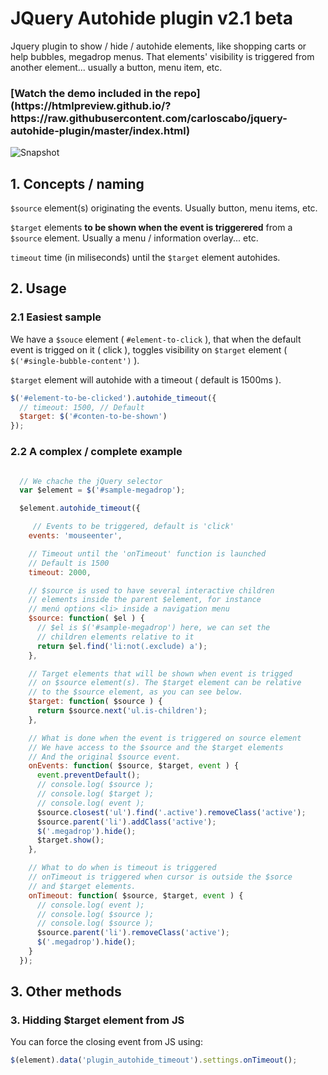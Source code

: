 JQuery Autohide plugin v2.1 beta
================================

Jquery plugin to show / hide / autohide elements, like shopping carts or help bubbles, megadrop menus. That elements' visibility is triggered from another element... usually a button, menu item, etc.

<h3>[Watch the demo included in the repo](https://htmlpreview.github.io/?https://raw.githubusercontent.com/carloscabo/jquery-autohide-plugin/master/index.html)</h3>

![Snapshot](https://raw.githubusercontent.com/carloscabo/jquery-autohide-plugin/master/img/snapshot.gif)

## 1. Concepts / naming

`$source` element(s) originating the events. Usually button, menu items, etc.

`$target` elements **to be shown when the event is triggerered** from a `$source` element. Usually a menu / information overlay... etc.

`timeout` time (in miliseconds) until the `$target` element autohides.

## 2. Usage

### 2.1 Easiest sample

We have a `$souce` element ( `#element-to-click` ), that when the default event is trigged on it ( click ), toggles visibility on `$target` element ( `$('#single-bubble-content')` ).

`$target` element will autohide with a timeout ( default is 1500ms ).

```javascript
$('#element-to-be-clicked').autohide_timeout({
  // timeout: 1500, // Default
  $target: $('#conten-to-be-shown')
});
```

### 2.2 A complex / complete example

```javascript

  // We chache the jQuery selector
  var $element = $('#sample-megadrop');

  $element.autohide_timeout({

     // Events to be triggered, default is 'click'
    events: 'mouseenter',

    // Timeout until the 'onTimeout' function is launched
    // Default is 1500
    timeout: 2000,

    // $source is used to have several interactive children
    // elements inside the parent $element, for instance
    // menú options <li> inside a navigation menu
    $source: function( $el ) {
      // $el is $('#sample-megadrop') here, we can set the
      // children elements relative to it
      return $el.find('li:not(.exclude) a');
    },

    // Target elements that will be shown when event is trigged
    // on $source element(s). The $target element can be relative
    // to the $source element, as you can see below.
    $target: function( $source ) {
      return $source.next('ul.is-children');
    },

    // What is done when the event is triggered on source element
    // We have access to the $source and the $target elements
    // And the original $source event.
    onEvents: function( $source, $target, event ) {
      event.preventDefault();
      // console.log( $source );
      // console.log( $target );
      // console.log( event );
      $source.closest('ul').find('.active').removeClass('active');
      $source.parent('li').addClass('active');
      $('.megadrop').hide();
      $target.show();
    },

    // What to do when is timeout is triggered
    // onTimeout is triggered when cursor is outside the $sorce
    // and $target elements.
    onTimeout: function( $source, $target, event ) {
      // console.log( event );
      // console.log( $source );
      // console.log( $source );
      $source.parent('li').removeClass('active');
      $('.megadrop').hide();
    }
  });

```

## 3. Other methods

### 3. Hidding $target element from JS

You can force the closing event from JS using:

```javascript
$(element).data('plugin_autohide_timeout').settings.onTimeout();
```

